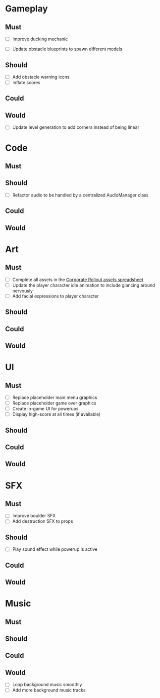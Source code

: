 # Gameplay
## Must
- [ ] Improve ducking mechanic
- [ ] Update obstacle blueprints to spawn different models


## Should
- [ ] Add obstacle warning icons
- [ ] Inflate scores

## Could
## Would
- [ ] Update level generation to add corners instead of being linear


# Code
## Must

## Should
- [ ] Refactor audio to be handled by a centralized AudioManager class

## Could

## Would


# Art
## Must
- [ ] Complete all assets in the [Corporate Rollout assets spreadsheet](https://docs.google.com/spreadsheets/d/191MOwSGsKXqwEgvzihiEf_zCXeHrzPd34X6nVXWNiSo/edit#gid=0)
- [ ] Update the player character idle animation to include glancing around nervously
- [ ] Add facial expressions to player character

## Should

## Could

## Would


# UI
## Must
- [ ] Replace placeholder main menu graphics
- [ ] Replace placeholder game over graphics
- [ ] Create in-game UI for powerups
- [ ] Display high-score at all times (if available)

## Should
## Could
## Would


# SFX
## Must
- [ ] Improve boulder SFX
- [ ] Add destruction SFX to props

## Should
- [ ] Play sound effect while powerup is active

## Could

## Would


# Music
## Must
## Should
## Could
## Would
- [ ] Loop background music smoothly
- [ ] Add more background music tracks